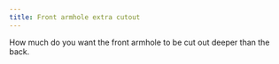 ```yaml
---
title: Front armhole extra cutout
---
```


How much do you want the front armhole to be cut out deeper than the back.




